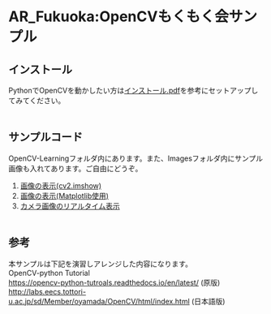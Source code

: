 # AR_Fukuoka:OpenCVもくもく会サンプル

## インストール
PythonでOpenCVを動かしたい方は[インストール.pdf](https://github.com/TakashiYoshinaga/OpenCV-Python-Learning/blob/master/インストール.pdf)を参考にセットアップしてみてください。<br><br>
## サンプルコード
OpenCV-Learningフォルダ内にあります。また、Imagesフォルダ内にサンプル画像も入れてあります。ご自由にどうぞ。<br>
01. [画像の表示(cv2.imshow)](https://github.com/TakashiYoshinaga/OpenCV-Python-Learning/blob/master/OpenCV-Learnig/01.%20画像の表示(cv2.imshow).ipynb)
02. [画像の表示(Matplotlib使用)](https://github.com/TakashiYoshinaga/OpenCV-Python-Learning/blob/master/OpenCV-Learnig/02.%20画像の表示(Matplotlib使用).ipynb)
03. [カメラ画像のリアルタイム表示](https://github.com/TakashiYoshinaga/OpenCV-Python-Learning/blob/master/OpenCV-Learnig/03.%20カメラ画像のリアルタイム表示.ipynb) <br><br>
## 参考
本サンプルは下記を演習しアレンジした内容になります。<br>
OpenCV-python Tutorial<br>
https://opencv-python-tutroals.readthedocs.io/en/latest/
(原版)<br>
http://labs.eecs.tottori-u.ac.jp/sd/Member/oyamada/OpenCV/html/index.html
(日本語版)<br>


 
